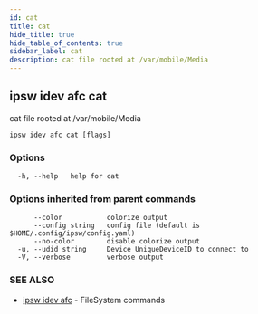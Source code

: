 ```yaml
---
id: cat
title: cat
hide_title: true
hide_table_of_contents: true
sidebar_label: cat
description: cat file rooted at /var/mobile/Media
---
```

## ipsw idev afc cat

cat file rooted at /var/mobile/Media

```
ipsw idev afc cat [flags]
```

### Options

```
  -h, --help   help for cat
```

### Options inherited from parent commands

```
      --color           colorize output
      --config string   config file (default is $HOME/.config/ipsw/config.yaml)
      --no-color        disable colorize output
  -u, --udid string     Device UniqueDeviceID to connect to
  -V, --verbose         verbose output
```

### SEE ALSO

* [ipsw idev afc](/docs/cli/ipsw/idev/afc)	 - FileSystem commands

